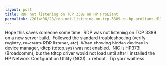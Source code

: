 ```yaml
---
layout: post
title: RDP not listening on TCP 3389 on HP ProLiant
permalink: /2014/08/28/rdp-not-listening-on-tcp-3389-on-hp-proliant-dl385-g5/
---
```


Hope this saves someone some time:  RDP was not listening on TCP 3389 on a new server build.  Followed the standard troubleshooting (verify registry, re-create RDP listener, etc). When showing hidden devices in device manager, tdtcp (tdtcp.sys) was not enabled.  NIC is HP373i (Broadcomm), but the tdtcp driver would not load until after I installed the HP Network Configuration Utility (NCU)  + reboot.  Tip your waitress.

